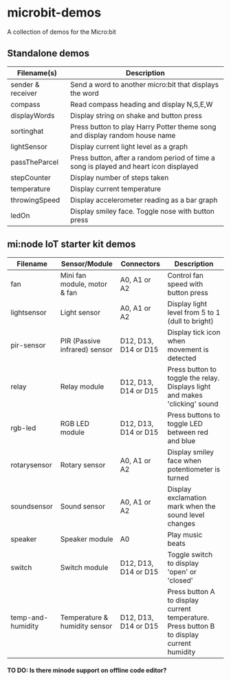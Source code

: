 # microbit-demos

A collection of demos for the Micro:bit

## Standalone demos

| Filename(s)       | Description                                                                           |
| ----------------- | ------------------------------------------------------------------------------------- |
| sender & receiver | Send a word to another micro:bit that displays the word                               |
| compass           | Read compass heading and display N,S,E,W                                              |
| displayWords      | Display string on shake and button press                                              |
| sortinghat        | Press button to play Harry Potter theme song and display random house name            |
| lightSensor       | Display current light level as a graph                                                |
| passTheParcel     | Press button, after a random period of time a song is played and heart icon displayed |
| stepCounter       | Display number of steps taken                                                         |
| temperature       | Display current temperature                                                           |
| throwingSpeed     | Display accelerometer reading as a bar graph                                          |
| ledOn             | Display smiley face. Toggle nose with button press                                    |

## mi:node IoT starter kit demos

| Filename          | Sensor/Module                 | Connectors           | Description                                                                               |
| ----------------- | ----------------------------- | -------------------- | ----------------------------------------------------------------------------------------- |
| fan               | Mini fan module, motor & fan  | A0, A1 or A2         | Control fan speed with button press                                                       |
| lightsensor       | Light sensor                  | A0, A1 or A2         | Display light level from 5 to 1 (dull to bright)                                          |
| pir-sensor        | PIR (Passive infrared) sensor | D12, D13, D14 or D15 | Display tick icon when movement is detected                                               |
| relay             | Relay module                  | D12, D13, D14 or D15 | Press button to toggle the relay. Displays light and makes 'clicking' sound               |
| rgb-led           | RGB LED module                | D12, D13, D14 or D15 | Press buttons to toggle LED between red and blue                                          |
| rotarysensor      | Rotary sensor                 | A0, A1 or A2         | Display smiley face when potentiometer is turned                                          |
| soundsensor       | Sound sensor                  | A0, A1 or A2         | Display exclamation mark when the sound level changes                                     |
| speaker           | Speaker module                | A0                   | Play music beats                                                                          |
| switch            | Switch module                 | D12, D13, D14 or D15 | Toggle switch to display 'open' or 'closed'                                               |
| temp-and-humidity | Temperature & humidity sensor | D12, D13, D14 or D15 | Press button A to display current temperature. Press button B to display current humidity |

#### TO DO: Is there minode support on offline code editor?
